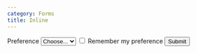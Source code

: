 ```yaml
---
category: Forms
title: Inline
---
```

<div class="docs-example">
  <form class="form-inline">
    <label class="mr-sm-2" for="inlineFormCustomSelect">Preference</label>
    <select class="custom-select mb-2 mr-sm-2 mb-sm-0" id="inlineFormCustomSelect">
      <option selected>Choose...</option>
      <option value="1">One</option>
      <option value="2">Two</option>
      <option value="3">Three</option>
    </select>
    <label class="custom-control custom-checkbox mb-2 mr-sm-2 mb-sm-0">
        <input type="checkbox" class="custom-control-input">
        <span class="custom-control-indicator"></span>
        <span class="custom-control-description">Remember my preference</span>
    </label>
    <button type="submit" class="btn btn-primary">Submit</button>
  </form>
</div>
